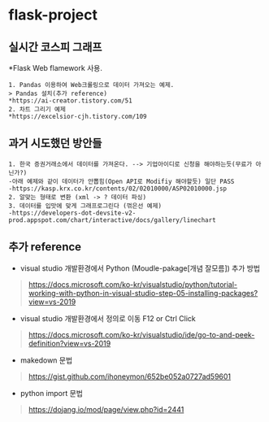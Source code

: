 # flask-project

## 실시간 코스피 그래프 
*Flask Web flamework 사용.
```
1. Pandas 이용하여 Web크롤링으로 데이터 가져오는 예제.
> Pandas 설치(추가 reference)
*https://ai-creator.tistory.com/51
2. 차트 그리기 예제
*https://excelsior-cjh.tistory.com/109
```
## 과거 시도했던 방안들
```
1. 한국 증권거래소에서 데이터를 가져온다. --> 기업아이디로 신청을 해야하는듯(무료가 아닌가?)
-아래 예제와 같이 데이터가 안뽑힘(Open API로 Modifiy 해야할듯) 일단 PASS
-https://kasp.krx.co.kr/contents/02/02010000/ASP02010000.jsp
2. 알맞는 형태로 변환 (xml -> ? 데이터 파싱)
3. 데이터를 입맛에 맞게 그래프로그린다 (꺾은선 예제)
-https://developers-dot-devsite-v2-prod.appspot.com/chart/interactive/docs/gallery/linechart
```

## 추가 reference

* visual studio 개발환경에서 Python (Moudle-pakage[개념 잘모름]) 추가 방법
>https://docs.microsoft.com/ko-kr/visualstudio/python/tutorial-working-with-python-in-visual-studio-step-05-installing-packages?view=vs-2019

* visual studio 개발환경에서 정의로 이동 F12 or Ctrl Click
>https://docs.microsoft.com/ko-kr/visualstudio/ide/go-to-and-peek-definition?view=vs-2019

* makedown 문법
>https://gist.github.com/ihoneymon/652be052a0727ad59601

* python import 문법
>https://dojang.io/mod/page/view.php?id=2441
